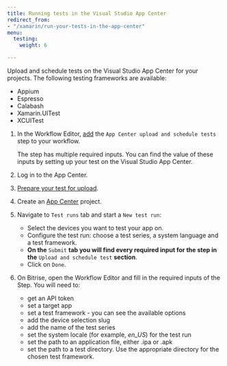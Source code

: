 ```yaml
---
title: Running tests in the Visual Studio App Center
redirect_from:
- "/xamarin/run-your-tests-in-the-app-center"
menu:
  testing:
    weight: 6

---
```

Upload and schedule tests on the Visual Studio App Center for your projects. The following testing frameworks are available:

* Appium
* Espresso
* Calabash
* Xamarin.UITest
* XCUITest

1. In the Workflow Editor, [add](/getting-started/getting-started-workflows/) the `App Center upload and schedule tests` step to your workflow.

   The step has multiple required inputs. You can find the value of these inputs by setting up your test on the Visual Studio App Center.
2. Log in to the App Center. 
3. [Prepare your test for upload](https://docs.microsoft.com/en-us/appcenter/test-cloud/preparing-for-upload/).
4. Create an [App Center](https://appcenter.ms/apps) project.
5. Navigate to `Test runs` tab and start a `New test run`:
   * Select the devices you want to test your app on.
   * Configure the test run:  choose a test series, a system language and a test framework.
   * **On the** `Submit` **tab you will find every required input for the step in the** `Upload and schedule test` **section**.
   * Click on `Done`.
6. On Bitrise, open the Workflow Editor and fill in the required inputs of the Step. You will need to:
   * get an API token
   * set a target app 
   * set a test framework - you can see the available options 
   * add the device selection slug
   * add the name of the test series
   * set the system locale (for example, _en_US_) for the test run
   * set the path to an application file, either .ipa or .apk
   * set the path to a test directory. Use the appropriate directory for the chosen test framework.
